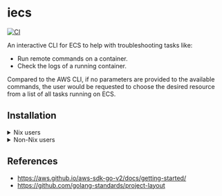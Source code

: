 # iecs

[![CI](https://github.com/sestrella/iecs/actions/workflows/main.yml/badge.svg)](https://github.com/sestrella/iecs/actions/workflows/main.yml)

An interactive CLI for ECS to help with troubleshooting tasks like:

- Run remote commands on a container.
- Check the logs of a running container.

Compared to the AWS CLI, if no parameters are provided to the available
commands, the user would be requested to choose the desired resource from a
list of all tasks running on ECS.

## Installation

<details>
<summary>Nix users</summary>
</details>

<details>
<summary>Non-Nix users</summary>
</details>

## References

- https://aws.github.io/aws-sdk-go-v2/docs/getting-started/
- https://github.com/golang-standards/project-layout
